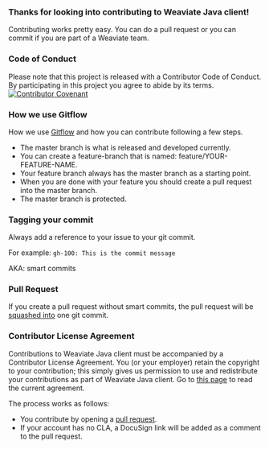 ### Thanks for looking into contributing to Weaviate Java client!

Contributing works pretty easy. You can do a pull request or you can commit if you are part of a Weaviate team.

### Code of Conduct

Please note that this project is released with a Contributor Code of Conduct. By participating in this project you agree
to abide by its terms.
[![Contributor Covenant](https://img.shields.io/badge/Contributor%20Covenant-v2.0%20adopted-ff69b4.svg)](CODE_OF_CONDUCT.md)

### How we use Gitflow

How we use [Gitflow](https://www.atlassian.com/git/tutorials/comparing-workflows/gitflow-workflow) and how you can
contribute following a few steps.

- The master branch is what is released and developed currently.
- You can create a feature-branch that is named: feature/YOUR-FEATURE-NAME.
- Your feature branch always has the master branch as a starting point.
- When you are done with your feature you should create a pull request into the master branch.
- The master branch is protected.

### Tagging your commit

Always add a reference to your issue to your git commit.

For example: `gh-100: This is the commit message`

AKA: smart commits

### Pull Request

If you create a pull request without smart commits, the pull request will
be [squashed into](https://blog.github.com/2016-04-01-squash-your-commits/) one git commit.

### Contributor License Agreement

Contributions to Weaviate Java client must be accompanied by a Contributor License Agreement. You (or your employer)
retain the copyright to your contribution; this simply gives us permission to use and redistribute your contributions as
part of Weaviate Java client. Go
to [this page](https://www.semi.technology/playbooks/misc/contributor-license-agreement.html) to read the current
agreement.

The process works as follows:

- You contribute by opening a [pull request](#pull-request).
- If your account has no CLA, a DocuSign link will be added as a comment to the pull request.
